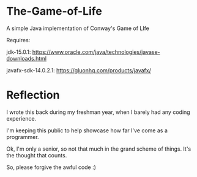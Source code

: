 # The-Game-of-Life
A simple Java implementation of Conway's Game of LIfe

Requires:

jdk-15.0.1:
https://www.oracle.com/java/technologies/javase-downloads.html

javafx-sdk-14.0.2.1:
https://gluonhq.com/products/javafx/

# Reflection
I wrote this back during my freshman year, when I barely had any coding experience.

I'm keeping this public to help showcase how far I've come as a programmer.

Ok, I'm only a senior, so not that much in the grand scheme of things. It's the thought that counts.

So, please forgive the awful code :)

